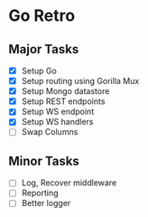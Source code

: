 # Go Retro

## Major Tasks

- [x] Setup Go
- [x] Setup routing using Gorilla Mux
- [x] Setup Mongo datastore
- [x] Setup REST endpoints
- [x] Setup WS endpoint
- [x] Setup WS handlers
- [ ] Swap Columns

## Minor Tasks

- [ ] Log, Recover middleware
- [ ] Reporting
- [ ] Better logger
